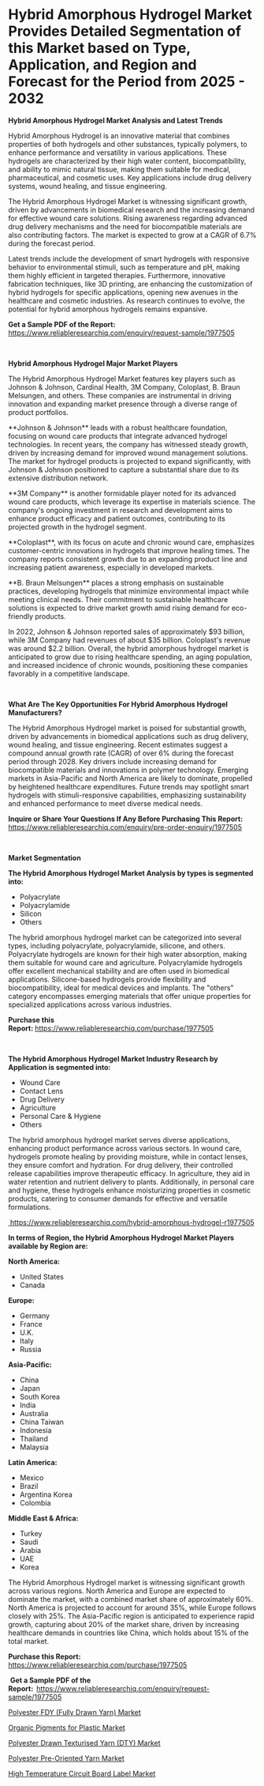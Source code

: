 <p><h1>Hybrid Amorphous Hydrogel Market Provides Detailed Segmentation of this Market based on Type, Application, and Region and Forecast for the Period from 2025 - 2032</h1></p><p><strong>Hybrid Amorphous Hydrogel Market Analysis and Latest Trends</strong></p>
<p><p>Hybrid Amorphous Hydrogel is an innovative material that combines properties of both hydrogels and other substances, typically polymers, to enhance performance and versatility in various applications. These hydrogels are characterized by their high water content, biocompatibility, and ability to mimic natural tissue, making them suitable for medical, pharmaceutical, and cosmetic uses. Key applications include drug delivery systems, wound healing, and tissue engineering.</p><p>The Hybrid Amorphous Hydrogel Market is witnessing significant growth, driven by advancements in biomedical research and the increasing demand for effective wound care solutions. Rising awareness regarding advanced drug delivery mechanisms and the need for biocompatible materials are also contributing factors. The market is expected to grow at a CAGR of 6.7% during the forecast period. </p><p>Latest trends include the development of smart hydrogels with responsive behavior to environmental stimuli, such as temperature and pH, making them highly efficient in targeted therapies. Furthermore, innovative fabrication techniques, like 3D printing, are enhancing the customization of hybrid hydrogels for specific applications, opening new avenues in the healthcare and cosmetic industries. As research continues to evolve, the potential for hybrid amorphous hydrogels remains expansive.</p></p>
<p><strong>Get a Sample PDF of the Report:&nbsp;</strong> <a href="https://www.reliableresearchiq.com/enquiry/request-sample/1977505?utm_campaign=1144&utm_medium=2&utm_source=Github&utm_content=ia&utm_term=03042025&utm_id=hybrid-amorphous-hydrogel">https://www.reliableresearchiq.com/enquiry/request-sample/1977505</a></p>
<p>&nbsp;</p>
<p><strong>Hybrid Amorphous Hydrogel Major Market Players</strong></p>
<p><p>The Hybrid Amorphous Hydrogel Market features key players such as Johnson & Johnson, Cardinal Health, 3M Company, Coloplast, B. Braun Melsungen, and others. These companies are instrumental in driving innovation and expanding market presence through a diverse range of product portfolios.</p><p>**Johnson & Johnson** leads with a robust healthcare foundation, focusing on wound care products that integrate advanced hydrogel technologies. In recent years, the company has witnessed steady growth, driven by increasing demand for improved wound management solutions. The market for hydrogel products is projected to expand significantly, with Johnson & Johnson positioned to capture a substantial share due to its extensive distribution network.</p><p>**3M Company** is another formidable player noted for its advanced wound care products, which leverage its expertise in materials science. The company's ongoing investment in research and development aims to enhance product efficacy and patient outcomes, contributing to its projected growth in the hydrogel segment.</p><p>**Coloplast**, with its focus on acute and chronic wound care, emphasizes customer-centric innovations in hydrogels that improve healing times. The company reports consistent growth due to an expanding product line and increasing patient awareness, especially in developed markets.</p><p>**B. Braun Melsungen** places a strong emphasis on sustainable practices, developing hydrogels that minimize environmental impact while meeting clinical needs. Their commitment to sustainable healthcare solutions is expected to drive market growth amid rising demand for eco-friendly products.</p><p>In 2022, Johnson & Johnson reported sales of approximately $93 billion, while 3M Company had revenues of about $35 billion. Coloplast's revenue was around $2.2 billion. Overall, the hybrid amorphous hydrogel market is anticipated to grow due to rising healthcare spending, an aging population, and increased incidence of chronic wounds, positioning these companies favorably in a competitive landscape.</p></p>
<p>&nbsp;</p>
<p><strong>What Are The Key Opportunities For Hybrid Amorphous Hydrogel Manufacturers?</strong></p>
<p><p>The Hybrid Amorphous Hydrogel market is poised for substantial growth, driven by advancements in biomedical applications such as drug delivery, wound healing, and tissue engineering. Recent estimates suggest a compound annual growth rate (CAGR) of over 6% during the forecast period through 2028. Key drivers include increasing demand for biocompatible materials and innovations in polymer technology. Emerging markets in Asia-Pacific and North America are likely to dominate, propelled by heightened healthcare expenditures. Future trends may spotlight smart hydrogels with stimuli-responsive capabilities, emphasizing sustainability and enhanced performance to meet diverse medical needs.</p></p>
<p><strong>Inquire or Share Your Questions If Any Before Purchasing This Report:</strong> <a href="https://www.reliableresearchiq.com/enquiry/pre-order-enquiry/1977505?utm_campaign=1144&utm_medium=2&utm_source=Github&utm_content=ia&utm_term=03042025&utm_id=hybrid-amorphous-hydrogel">https://www.reliableresearchiq.com/enquiry/pre-order-enquiry/1977505</a></p>
<p>&nbsp;</p>
<p><strong>Market Segmentation</strong></p>
<p><strong>The Hybrid Amorphous Hydrogel Market Analysis by types is segmented into:</strong></p>
<p><ul><li>Polyacrylate</li><li>Polyacrylamide</li><li>Silicon</li><li>Others</li></ul></p>
<p><p>The hybrid amorphous hydrogel market can be categorized into several types, including polyacrylate, polyacrylamide, silicone, and others. Polyacrylate hydrogels are known for their high water absorption, making them suitable for wound care and agriculture. Polyacrylamide hydrogels offer excellent mechanical stability and are often used in biomedical applications. Silicone-based hydrogels provide flexibility and biocompatibility, ideal for medical devices and implants. The "others" category encompasses emerging materials that offer unique properties for specialized applications across various industries.</p></p>
<p><strong>Purchase this Report:&nbsp;</strong><a href="https://www.reliableresearchiq.com/purchase/1977505?utm_campaign=1144&utm_medium=2&utm_source=Github&utm_content=ia&utm_term=03042025&utm_id=hybrid-amorphous-hydrogel">https://www.reliableresearchiq.com/purchase/1977505</a></p>
<p>&nbsp;</p>
<p><strong>The Hybrid Amorphous Hydrogel Market Industry Research by Application is segmented into:</strong></p>
<p><ul><li>Wound Care</li><li>Contact Lens</li><li>Drug Delivery</li><li>Agriculture</li><li>Personal Care & Hygiene</li><li>Others</li></ul></p>
<p><p>The hybrid amorphous hydrogel market serves diverse applications, enhancing product performance across various sectors. In wound care, hydrogels promote healing by providing moisture, while in contact lenses, they ensure comfort and hydration. For drug delivery, their controlled release capabilities improve therapeutic efficacy. In agriculture, they aid in water retention and nutrient delivery to plants. Additionally, in personal care and hygiene, these hydrogels enhance moisturizing properties in cosmetic products, catering to consumer demands for effective and versatile formulations.</p></p>
<p><a href="https://www.reliableresearchiq.com/hybrid-amorphous-hydrogel-r1977505?utm_campaign=1144&utm_medium=2&utm_source=Github&utm_content=ia&utm_term=03042025&utm_id=hybrid-amorphous-hydrogel">&nbsp;https://www.reliableresearchiq.com/hybrid-amorphous-hydrogel-r1977505</a></p>
<p><strong>In terms of Region, the Hybrid Amorphous Hydrogel Market Players available by Region are:</strong></p>
<p>
    <p> <strong> North America: </strong>
        <ul>
            <li>United States</li>
            <li>Canada</li>
        </ul>
        </p> 
    <p> <strong> Europe: </strong>
        <ul>
            <li>Germany</li>
            <li>France</li>
            <li>U.K.</li>
            <li>Italy</li>
            <li>Russia</li>
        </ul>
        </p> 
    <p> <strong> Asia-Pacific: </strong>
        <ul>
            <li>China</li>
            <li>Japan</li>
            <li>South Korea</li>
            <li>India</li>
            <li>Australia</li>
            <li>China Taiwan</li>
            <li>Indonesia</li>
            <li>Thailand</li>
            <li>Malaysia</li>
        </ul>
        </p> 
    <p> <strong> Latin America: </strong>
        <ul>
            <li>Mexico</li>
            <li>Brazil</li>
            <li>Argentina Korea</li>
            <li>Colombia</li>
        </ul>
        </p> 
    <p> <strong> Middle East & Africa: </strong>
        <ul>
            <li>Turkey</li>
            <li>Saudi</li>
            <li>Arabia</li>
            <li>UAE</li>
            <li>Korea</li>
        </ul>
    </p>
    </p>
<p><p>The Hybrid Amorphous Hydrogel market is witnessing significant growth across various regions. North America and Europe are expected to dominate the market, with a combined market share of approximately 60%. North America is projected to account for around 35%, while Europe follows closely with 25%. The Asia-Pacific region is anticipated to experience rapid growth, capturing about 20% of the market share, driven by increasing healthcare demands in countries like China, which holds about 15% of the total market.</p></p>
<p><strong>Purchase this Report: </strong><a href="https://www.reliableresearchiq.com/purchase/1977505?utm_campaign=1144&utm_medium=2&utm_source=Github&utm_content=ia&utm_term=03042025&utm_id=hybrid-amorphous-hydrogel">https://www.reliableresearchiq.com/purchase/1977505</a></p>
<p>&nbsp;<strong>Get a Sample PDF of the Report:&nbsp;&nbsp;</strong><a href="https://www.reliableresearchiq.com/enquiry/request-sample/1977505?utm_campaign=1144&utm_medium=2&utm_source=Github&utm_content=ia&utm_term=03042025&utm_id=hybrid-amorphous-hydrogel">https://www.reliableresearchiq.com/enquiry/request-sample/1977505</a></p>
<p><strong></strong></p>
<p><p><a href="https://github.com/dumanelina6v/Market-Research-Report-List-1/blob/main/polyester-fdy-fully-drawn-yarn-market.md?utm_campaign=1144&utm_medium=2&utm_source=Github&utm_content=ia&utm_term=03042025&utm_id=hybrid-amorphous-hydrogel">Polyester FDY (Fully Drawn Yarn) Market</a></p><p><a href="https://github.com/ioniafidian4/Market-Research-Report-List-1/blob/main/organic-pigments-for-plastic-market.md?utm_campaign=1144&utm_medium=2&utm_source=Github&utm_content=ia&utm_term=03042025&utm_id=hybrid-amorphous-hydrogel">Organic Pigments for Plastic Market</a></p><p><a href="https://github.com/khifzaba/Market-Research-Report-List-1/blob/main/polyester-drawn-texturised-yarn-dty-market.md?utm_campaign=1144&utm_medium=2&utm_source=Github&utm_content=ia&utm_term=03042025&utm_id=hybrid-amorphous-hydrogel">Polyester Drawn Texturised Yarn (DTY) Market</a></p><p><a href="https://github.com/welfmimon/Market-Research-Report-List-1/blob/main/polyester-pre-oriented-yarn-market.md?utm_campaign=1144&utm_medium=2&utm_source=Github&utm_content=ia&utm_term=03042025&utm_id=hybrid-amorphous-hydrogel">Polyester Pre-Oriented Yarn Market</a></p><p><a href="https://github.com/dekamrapinq1/Market-Research-Report-List-1/blob/main/high-temperature-circuit-board-label-market.md?utm_campaign=1144&utm_medium=2&utm_source=Github&utm_content=ia&utm_term=03042025&utm_id=hybrid-amorphous-hydrogel">High Temperature Circuit Board Label Market</a></p></p>